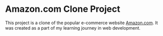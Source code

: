 # Amazon.com Clone Project

This project is a clone of the popular e-commerce website [Amazon.com](https://www.amazon.com/). It was created as a part of my learning journey in web development.
